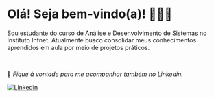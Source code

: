 # Olá! Seja bem-vindo(a)! 🙋🏻‍♀️


Sou estudante do curso de Análise e Desenvolvimento de Sistemas no Instituto Infnet. Atualmente busco consolidar meus conhecimentos aprendidos em aula por meio de projetos práticos.

<br>

📌 *Fique à vontade para me acompanhar também no Linkedin.* 

<a href="https://www.linkedin.com/in/rachel-pizane/" target="_blank">![Linkedin](https://img.shields.io/badge/LinkedIn-0077B5?style=for-the-badge&logo=linkedin&logoColor=white)</a>

